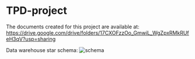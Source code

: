 # TPD-project

The documents created for this project are available at:
https://drive.google.com/drive/folders/17CXOFzzOo_GmwiL_WgZpxRMkRUfeH3qV?usp=sharing

Data warehouse star schema:
![schema](https://github.com/beatriz-lima/TPD-project/blob/master/Notebooks/images/old_schema.png)
